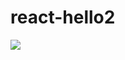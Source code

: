 # react-hello2

![](https://cloud.githubusercontent.com/assets/2735255/18093261/76222f92-6ef9-11e6-8f6a-edd4e826b095.jpg)
